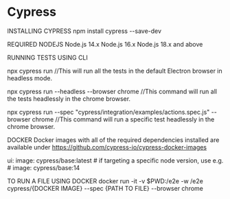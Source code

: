 # Cypress

INSTALLING CYPRESS
npm install cypress --save-dev


REQUIRED NODEJS 
Node.js 14.x
Node.js 16.x
Node.js 18.x and above


RUNNING TESTS USING CLI 

npx cypress run
//This will run all the tests in the default Electron browser in headless mode.

npx cypress run --headless --browser chrome
//This command will run all the tests headlessly in the chrome browser.

npx cypress run --spec "cypress/integration/examples/actions.spec.js" --browser chrome
//This command will run a specific test headlessly in the chrome browser.


DOCKER
Docker images with all of the required dependencies installed are available under https://github.com/cypress-io/cypress-docker-images

ui:
    image: cypress/base:latest
    # if targeting a specific node version, use e.g.
    # image: cypress/base:14
    
TO RUN A FILE USING DOCKER
    docker run -it -v $PWD:/e2e -w /e2e cypress/{DOCKER IMAGE} --spec {PATH TO FILE} --browser chrome 
